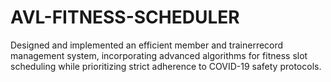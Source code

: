 # AVL-FITNESS-SCHEDULER
Designed and implemented an efficient member and trainerrecord management system, incorporating advanced algorithms for fitness slot scheduling while prioritizing strict adherence to COVID-19 safety protocols.
